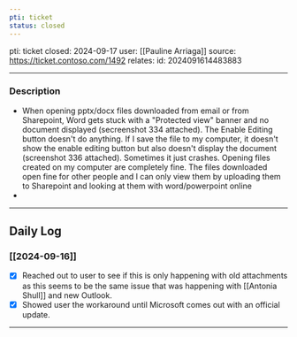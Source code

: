 ```yaml
---
pti: ticket
status: closed
---
```

pti: ticket 
closed: 2024-09-17
user: [[Pauline Arriaga]]
source: https://ticket.contoso.com/1492
relates: 
id: 2024091614483883

---
### Description
- When opening pptx/docx files downloaded from email or from Sharepoint, Word gets stuck with a "Protected view" banner and no document displayed (secreenshot 334 attached). The Enable Editing button doesn't do anything. If I save the file to my computer, it doesn't show the enable editing button but also doesn't display the document (screenshot 336 attached). Sometimes it just crashes. Opening files created on my computer are completely fine. The files downloaded open fine for other people and I can only view them by uploading them to Sharepoint and looking at them with word/powerpoint online
-

---
## Daily Log
### [[2024-09-16]]
- [x] Reached out to user to see if this is only happening with old attachments as this seems to be the same issue that was happening with [[Antonia Shull]] and new Outlook.
- [x] Showed user the workaround until Microsoft comes out with an official update.
---




